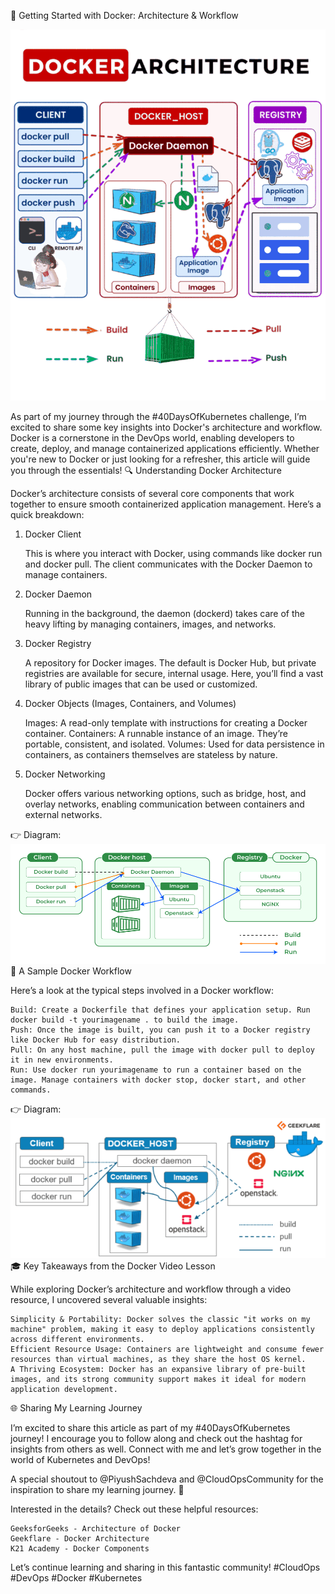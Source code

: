 🚀 Getting Started with Docker: Architecture & Workflow

<img src='./assets/1 Q-9FEZawpzE63afTdtEZ4w.gif'>

As part of my journey through the #40DaysOfKubernetes challenge, I’m excited to share some key insights into Docker's architecture and workflow. Docker is a cornerstone in the DevOps world, enabling developers to create, deploy, and manage containerized applications efficiently. Whether you're new to Docker or just looking for a refresher, this article will guide you through the essentials!
🔍 Understanding Docker Architecture

Docker’s architecture consists of several core components that work together to ensure smooth containerized application management. Here’s a quick breakdown:
1. Docker Client

    This is where you interact with Docker, using commands like docker run and docker pull. The client communicates with the Docker Daemon to manage containers.

2. Docker Daemon

    Running in the background, the daemon (dockerd) takes care of the heavy lifting by managing containers, images, and networks.

3. Docker Registry

    A repository for Docker images. The default is Docker Hub, but private registries are available for secure, internal usage. Here, you’ll find a vast library of public images that can be used or customized.

4. Docker Objects (Images, Containers, and Volumes)

    Images: A read-only template with instructions for creating a Docker container.
    Containers: A runnable instance of an image. They’re portable, consistent, and isolated.
    Volumes: Used for data persistence in containers, as containers themselves are stateless by nature.

5. Docker Networking

    Docker offers various networking options, such as bridge, host, and overlay networks, enabling communication between containers and external networks.

👉 Diagram:
<img src='./assets/Architecture-of-Docker.png'>
🔄 A Sample Docker Workflow


Here’s a look at the typical steps involved in a Docker workflow:

    Build: Create a Dockerfile that defines your application setup. Run docker build -t yourimagename . to build the image.
    Push: Once the image is built, you can push it to a Docker registry like Docker Hub for easy distribution.
    Pull: On any host machine, pull the image with docker pull to deploy it in new environments.
    Run: Use docker run yourimagename to run a container based on the image. Manage containers with docker stop, docker start, and other commands.

👉 Diagram:
<img src='./assets/docker-architecture-609x270.png'>
🎓 Key Takeaways from the Docker Video Lesson

While exploring Docker’s architecture and workflow through a video resource, I uncovered several valuable insights:

    Simplicity & Portability: Docker solves the classic "it works on my machine" problem, making it easy to deploy applications consistently across different environments.
    Efficient Resource Usage: Containers are lightweight and consume fewer resources than virtual machines, as they share the host OS kernel.
    A Thriving Ecosystem: Docker has an expansive library of pre-built images, and its strong community support makes it ideal for modern application development.

🌐 Sharing My Learning Journey

I’m excited to share this article as part of my #40DaysOfKubernetes journey! I encourage you to follow along and check out the hashtag for insights from others as well. Connect with me and let’s grow together in the world of Kubernetes and DevOps!

A special shoutout to @PiyushSachdeva and @CloudOpsCommunity for the inspiration to share my learning journey. 🎉

Interested in the details? Check out these helpful resources:

    GeeksforGeeks - Architecture of Docker
    Geekflare - Docker Architecture
    K21 Academy - Docker Components

Let’s continue learning and sharing in this fantastic community! #CloudOps #DevOps #Docker #Kubernetes